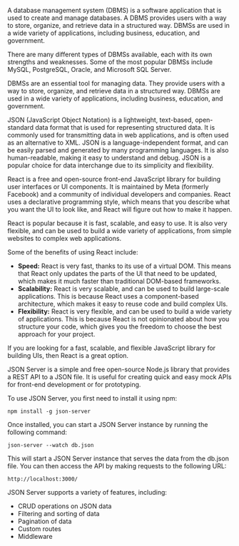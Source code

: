 A database management system (DBMS) is a software application that is used to create and manage databases. A DBMS provides users with a way to store, organize, and retrieve data in a structured way. DBMSs are used in a wide variety of applications, including business, education, and government.  
  
There are many different types of DBMSs available, each with its own strengths and weaknesses. Some of the most popular DBMSs include MySQL, PostgreSQL, Oracle, and Microsoft SQL Server.  
  
DBMSs are an essential tool for managing data. They provide users with a way to store, organize, and retrieve data in a structured way. DBMSs are used in a wide variety of applications, including business, education, and government.



JSON (JavaScript Object Notation) is a lightweight, text-based, open-standard data format that is used for representing structured data. It is commonly used for transmitting data in web applications, and is often used as an alternative to XML. JSON is a language-independent format, and can be easily parsed and generated by many programming languages. It is also human-readable, making it easy to understand and debug. JSON is a popular choice for data interchange due to its simplicity and flexibility.




React is a free and open-source front-end JavaScript library for building user interfaces or UI components. It is maintained by Meta (formerly Facebook) and a community of individual developers and companies. React uses a declarative programming style, which means that you describe what you want the UI to look like, and React will figure out how to make it happen.  
  
React is popular because it is fast, scalable, and easy to use. It is also very flexible, and can be used to build a wide variety of applications, from simple websites to complex web applications.  
  
Some of the benefits of using React include:  
  
* **Speed:** React is very fast, thanks to its use of a virtual DOM. This means that React only updates the parts of the UI that need to be updated, which makes it much faster than traditional DOM-based frameworks.  
* **Scalability:** React is very scalable, and can be used to build large-scale applications. This is because React uses a component-based architecture, which makes it easy to reuse code and build complex UIs.  
* **Flexibility:** React is very flexible, and can be used to build a wide variety of applications. This is because React is not opinionated about how you structure your code, which gives you the freedom to choose the best approach for your project.  
  
If you are looking for a fast, scalable, and flexible JavaScript library for building UIs, then React is a great option.







JSON Server is a simple and free open-source Node.js library that provides a REST API to a JSON file. It is useful for creating quick and easy mock APIs for front-end development or for prototyping.  
  
To use JSON Server, you first need to install it using npm:  
  
```  
npm install -g json-server  
```  
  
Once installed, you can start a JSON Server instance by running the following command:  
  
```  
json-server --watch db.json  
```  
  
This will start a JSON Server instance that serves the data from the db.json file. You can then access the API by making requests to the following URL:  
  
```  
http://localhost:3000/  
```  
  
JSON Server supports a variety of features, including:  
  
* CRUD operations on JSON data  
* Filtering and sorting of data  
* Pagination of data  
* Custom routes  
* Middleware